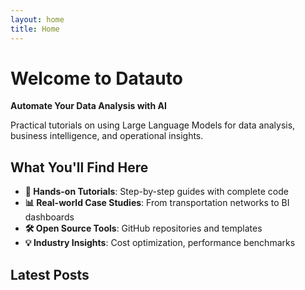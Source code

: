 ```yaml
---
layout: home
title: Home
---
```


# Welcome to Datauto

**Automate Your Data Analysis with AI**

Practical tutorials on using Large Language Models for data analysis, business intelligence, and operational insights.

## What You'll Find Here

- **🔧 Hands-on Tutorials**: Step-by-step guides with complete code
- **📊 Real-world Case Studies**: From transportation networks to BI dashboards  
- **🛠️ Open Source Tools**: GitHub repositories and templates
- **💡 Industry Insights**: Cost optimization, performance benchmarks
  

## Latest Posts

<!-- Your blog posts will appear here automatically -->
